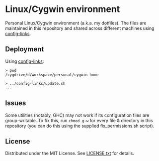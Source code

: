 Linux/Cygwin environment
========================

Personal Linux/Cygwin environment (a.k.a. my dotfiles).
The files are maintained in this repository and shared across different
machines using [config-links].

[config-links]: https://github.com/egor-tensin/config-links

Deployment
----------

Using [config-links]:

    > pwd
    /cygdrive/d/workspace/personal/cygwin-home

    > ../config-links/update.sh
    ...

Issues
------

Some utilities (notably, GHC) may not work if its configuration files are
group-writable.
To fix this, run `chmod g-w` for every file & directory in this repository (you
can do this using the supplied fix_permissions.sh script).

License
-------
Distributed under the MIT License.
See [LICENSE.txt] for details.

[LICENSE.txt]: .LICENSE.txt
